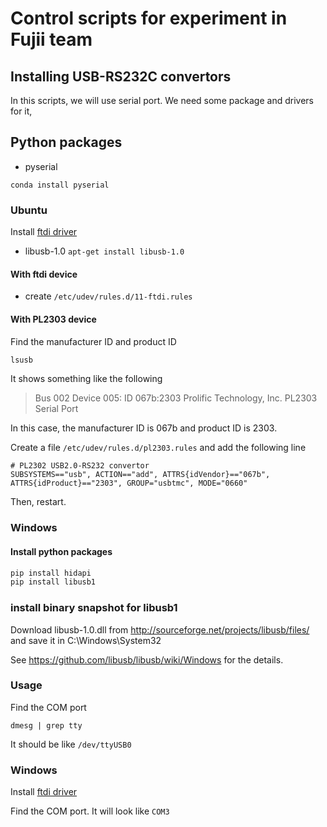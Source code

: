 # Control scripts for experiment in Fujii team

## Installing USB-RS232C convertors

In this scripts, we will use serial port.
We need some package and drivers for it,

## Python packages
+ pyserial
```
conda install pyserial
```

### Ubuntu
Install [ftdi driver](https://www.ftdichip.com/Drivers/D2XX.htm)

+ libusb-1.0  `apt-get install libusb-1.0`

#### With ftdi device
+ create `/etc/udev/rules.d/11-ftdi.rules`

#### With PL2303 device
Find the manufacturer ID and product ID 
```bash
lsusb
```
It shows something like the following

> Bus 002 Device 005: ID 067b:2303 Prolific Technology, Inc. PL2303 Serial Port

In this case, the manufacturer ID is 067b and product ID is 2303.

Create a file `/etc/udev/rules.d/pl2303.rules` and add the following line

```
# PL2302 USB2.0-RS232 convertor
SUBSYSTEMS=="usb", ACTION=="add", ATTRS{idVendor}=="067b", ATTRS{idProduct}=="2303", GROUP="usbtmc", MODE="0660"
```

Then, restart.


### Windows

#### Install python packages
```python
pip install hidapi
pip install libusb1
```

### install binary snapshot for libusb1
Download 
libusb-1.0.dll
from
http://sourceforge.net/projects/libusb/files/
and save it in 
C:\Windows\System32

See 
https://github.com/libusb/libusb/wiki/Windows
for the details.

### Usage

Find the COM port
```
dmesg | grep tty
```
It should be like `/dev/ttyUSB0`

### Windows
Install [ftdi driver](https://www.ftdichip.com/Drivers/D2XX.htm)

Find the COM port. It will look like `COM3`

